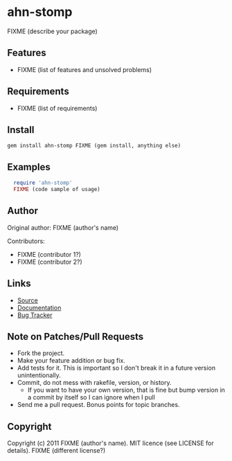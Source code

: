 ahn-stomp
===========

FIXME (describe your package)

Features
--------

* FIXME (list of features and unsolved problems)

Requirements
------------

* FIXME (list of requirements)

Install
-------

    gem install ahn-stomp FIXME (gem install, anything else)

Examples
--------

```ruby
  require 'ahn-stomp'
  FIXME (code sample of usage)
```

Author
------

Original author: FIXME (author's name)

Contributors:

* FIXME (contributor 1?)
* FIXME (contributor 2?)

Links
-----
* [Source](https://github.com/ahn-stomp/ahn-stomp)
* [Documentation](http://rdoc.info/github/ahn-stomp/ahn-stomp/master/frames)
* [Bug Tracker](https://github.com/ahn-stomp/ahn-stomp/issues)

Note on Patches/Pull Requests
-----------------------------

* Fork the project.
* Make your feature addition or bug fix.
* Add tests for it. This is important so I don't break it in a future version unintentionally.
* Commit, do not mess with rakefile, version, or history.
  * If you want to have your own version, that is fine but bump version in a commit by itself so I can ignore when I pull
* Send me a pull request. Bonus points for topic branches.

Copyright
---------

Copyright (c) 2011 FIXME (author's name). MIT licence (see LICENSE for details). FIXME (different license?)
